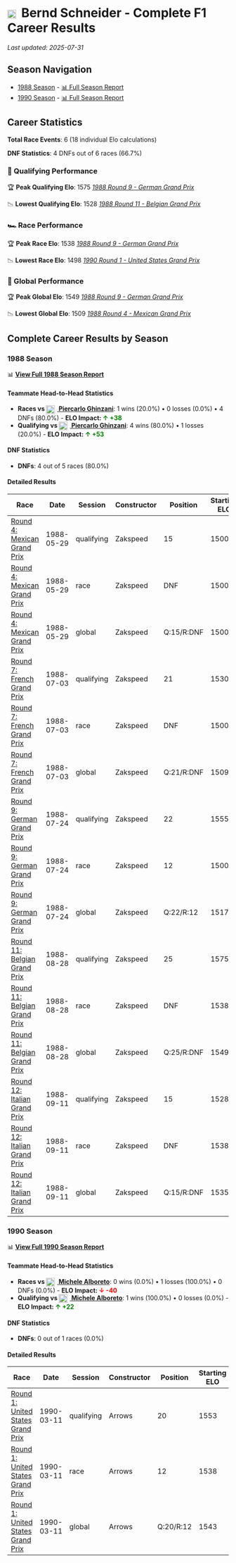 # <img src="https://upload.wikimedia.org/wikipedia/commons/b/ba/Flag_of_Germany.svg" alt="Germany" width="20" height="auto" style="vertical-align: middle; margin-right: 5px;" onerror="this.outerHTML='🇩🇪'; this.style.marginRight='5px';"/> Bernd Schneider - Complete F1 Career Results

*Last updated: 2025-07-31*

## Season Navigation

- [1988 Season](#1988-season) - [📊 Full Season Report](../seasons/1988-season-report)
- [1990 Season](#1990-season) - [📊 Full Season Report](../seasons/1990-season-report)

## Career Statistics

**Total Race Events**: 6 (18 individual Elo calculations)

**DNF Statistics**: 4 DNFs out of 6 races (66.7%)

### 🏁 Qualifying Performance

🏆 **Peak Qualifying Elo**: 1575
   *[1988 Round 9 - German Grand Prix](../seasons/1988-season-report#round-9-german-grand-prix)*

📉 **Lowest Qualifying Elo**: 1528
   *[1988 Round 11 - Belgian Grand Prix](../seasons/1988-season-report#round-11-belgian-grand-prix)*

### 🏎️ Race Performance

🏆 **Peak Race Elo**: 1538
   *[1988 Round 9 - German Grand Prix](../seasons/1988-season-report#round-9-german-grand-prix)*

📉 **Lowest Race Elo**: 1498
   *[1990 Round 1 - United States Grand Prix](../seasons/1990-season-report#round-1-united-states-grand-prix)*

### 🌟 Global Performance

🏆 **Peak Global Elo**: 1549
   *[1988 Round 9 - German Grand Prix](../seasons/1988-season-report#round-9-german-grand-prix)*

📉 **Lowest Global Elo**: 1509
   *[1988 Round 4 - Mexican Grand Prix](../seasons/1988-season-report#round-4-mexican-grand-prix)*


## Complete Career Results by Season

### 1988 Season

📊 **[View Full 1988 Season Report](../seasons/1988-season-report)**

#### Teammate Head-to-Head Statistics

- **Races vs [<img src="https://upload.wikimedia.org/wikipedia/commons/0/03/Flag_of_Italy.svg" alt="Italy" width="20" height="auto" style="vertical-align: middle; margin-right: 5px;" onerror="this.outerHTML='🇮🇹'; this.style.marginRight='5px';"/> Piercarlo Ghinzani](piercarlo-ghinzani)**: 1 wins (20.0%) • 0 losses (0.0%) • 4 DNFs (80.0%) - **ELO Impact: **<span style="color: green;">↑ +38</span>****
- **Qualifying vs [<img src="https://upload.wikimedia.org/wikipedia/commons/0/03/Flag_of_Italy.svg" alt="Italy" width="20" height="auto" style="vertical-align: middle; margin-right: 5px;" onerror="this.outerHTML='🇮🇹'; this.style.marginRight='5px';"/> Piercarlo Ghinzani](piercarlo-ghinzani)**: 4 wins (80.0%) • 1 losses (20.0%) - **ELO Impact: **<span style="color: green;">↑ +53</span>****

#### DNF Statistics

- **DNFs**: 4 out of 5 races (80.0%)

#### Detailed Results

| Race | Date | Session | Constructor | Position | Starting ELO | ELO Change | Final ELO | Teammate |
|------|------|---------|-------------|----------|--------------|------------|-----------|----------|
| [Round 4: Mexican Grand Prix](../seasons/1988-season-report#round-4-mexican-grand-prix) | 1988-05-29 | qualifying | Zakspeed | 15 | 1500 | +30 | 1530 | [<img src="https://upload.wikimedia.org/wikipedia/commons/0/03/Flag_of_Italy.svg" alt="Italy" width="20" height="auto" style="vertical-align: middle; margin-right: 5px;" onerror="this.outerHTML='🇮🇹'; this.style.marginRight='5px';"/> Piercarlo Ghinzani](piercarlo-ghinzani) |
| [Round 4: Mexican Grand Prix](../seasons/1988-season-report#round-4-mexican-grand-prix) | 1988-05-29 | race | Zakspeed | DNF | 1500 | N/A | 1500 | [<img src="https://upload.wikimedia.org/wikipedia/commons/0/03/Flag_of_Italy.svg" alt="Italy" width="20" height="auto" style="vertical-align: middle; margin-right: 5px;" onerror="this.outerHTML='🇮🇹'; this.style.marginRight='5px';"/> Piercarlo Ghinzani](piercarlo-ghinzani) |
| [Round 4: Mexican Grand Prix](../seasons/1988-season-report#round-4-mexican-grand-prix) | 1988-05-29 | global | Zakspeed | Q:15/R:DNF | 1500 | +9 | 1509 | [<img src="https://upload.wikimedia.org/wikipedia/commons/0/03/Flag_of_Italy.svg" alt="Italy" width="20" height="auto" style="vertical-align: middle; margin-right: 5px;" onerror="this.outerHTML='🇮🇹'; this.style.marginRight='5px';"/> Piercarlo Ghinzani](piercarlo-ghinzani) |
| [Round 7: French Grand Prix](../seasons/1988-season-report#round-7-french-grand-prix) | 1988-07-03 | qualifying | Zakspeed | 21 | 1530 | +25 | 1555 | [<img src="https://upload.wikimedia.org/wikipedia/commons/0/03/Flag_of_Italy.svg" alt="Italy" width="20" height="auto" style="vertical-align: middle; margin-right: 5px;" onerror="this.outerHTML='🇮🇹'; this.style.marginRight='5px';"/> Piercarlo Ghinzani](piercarlo-ghinzani) |
| [Round 7: French Grand Prix](../seasons/1988-season-report#round-7-french-grand-prix) | 1988-07-03 | race | Zakspeed | DNF | 1500 | N/A | 1500 | [<img src="https://upload.wikimedia.org/wikipedia/commons/0/03/Flag_of_Italy.svg" alt="Italy" width="20" height="auto" style="vertical-align: middle; margin-right: 5px;" onerror="this.outerHTML='🇮🇹'; this.style.marginRight='5px';"/> Piercarlo Ghinzani](piercarlo-ghinzani) |
| [Round 7: French Grand Prix](../seasons/1988-season-report#round-7-french-grand-prix) | 1988-07-03 | global | Zakspeed | Q:21/R:DNF | 1509 | +8 | 1517 | [<img src="https://upload.wikimedia.org/wikipedia/commons/0/03/Flag_of_Italy.svg" alt="Italy" width="20" height="auto" style="vertical-align: middle; margin-right: 5px;" onerror="this.outerHTML='🇮🇹'; this.style.marginRight='5px';"/> Piercarlo Ghinzani](piercarlo-ghinzani) |
| [Round 9: German Grand Prix](../seasons/1988-season-report#round-9-german-grand-prix) | 1988-07-24 | qualifying | Zakspeed | 22 | 1555 | +20 | 1575 | [<img src="https://upload.wikimedia.org/wikipedia/commons/0/03/Flag_of_Italy.svg" alt="Italy" width="20" height="auto" style="vertical-align: middle; margin-right: 5px;" onerror="this.outerHTML='🇮🇹'; this.style.marginRight='5px';"/> Piercarlo Ghinzani](piercarlo-ghinzani) |
| [Round 9: German Grand Prix](../seasons/1988-season-report#round-9-german-grand-prix) | 1988-07-24 | race | Zakspeed | 12 | 1500 | +38 | 1538 | [<img src="https://upload.wikimedia.org/wikipedia/commons/0/03/Flag_of_Italy.svg" alt="Italy" width="20" height="auto" style="vertical-align: middle; margin-right: 5px;" onerror="this.outerHTML='🇮🇹'; this.style.marginRight='5px';"/> Piercarlo Ghinzani](piercarlo-ghinzani) |
| [Round 9: German Grand Prix](../seasons/1988-season-report#round-9-german-grand-prix) | 1988-07-24 | global | Zakspeed | Q:22/R:12 | 1517 | +33 | 1549 | [<img src="https://upload.wikimedia.org/wikipedia/commons/0/03/Flag_of_Italy.svg" alt="Italy" width="20" height="auto" style="vertical-align: middle; margin-right: 5px;" onerror="this.outerHTML='🇮🇹'; this.style.marginRight='5px';"/> Piercarlo Ghinzani](piercarlo-ghinzani) |
| [Round 11: Belgian Grand Prix](../seasons/1988-season-report#round-11-belgian-grand-prix) | 1988-08-28 | qualifying | Zakspeed | 25 | 1575 | -47 | 1528 | [<img src="https://upload.wikimedia.org/wikipedia/commons/0/03/Flag_of_Italy.svg" alt="Italy" width="20" height="auto" style="vertical-align: middle; margin-right: 5px;" onerror="this.outerHTML='🇮🇹'; this.style.marginRight='5px';"/> Piercarlo Ghinzani](piercarlo-ghinzani) |
| [Round 11: Belgian Grand Prix](../seasons/1988-season-report#round-11-belgian-grand-prix) | 1988-08-28 | race | Zakspeed | DNF | 1538 | N/A | 1538 | [<img src="https://upload.wikimedia.org/wikipedia/commons/0/03/Flag_of_Italy.svg" alt="Italy" width="20" height="auto" style="vertical-align: middle; margin-right: 5px;" onerror="this.outerHTML='🇮🇹'; this.style.marginRight='5px';"/> Piercarlo Ghinzani](piercarlo-ghinzani) |
| [Round 11: Belgian Grand Prix](../seasons/1988-season-report#round-11-belgian-grand-prix) | 1988-08-28 | global | Zakspeed | Q:25/R:DNF | 1549 | -14 | 1535 | [<img src="https://upload.wikimedia.org/wikipedia/commons/0/03/Flag_of_Italy.svg" alt="Italy" width="20" height="auto" style="vertical-align: middle; margin-right: 5px;" onerror="this.outerHTML='🇮🇹'; this.style.marginRight='5px';"/> Piercarlo Ghinzani](piercarlo-ghinzani) |
| [Round 12: Italian Grand Prix](../seasons/1988-season-report#round-12-italian-grand-prix) | 1988-09-11 | qualifying | Zakspeed | 15 | 1528 | +25 | 1553 | [<img src="https://upload.wikimedia.org/wikipedia/commons/0/03/Flag_of_Italy.svg" alt="Italy" width="20" height="auto" style="vertical-align: middle; margin-right: 5px;" onerror="this.outerHTML='🇮🇹'; this.style.marginRight='5px';"/> Piercarlo Ghinzani](piercarlo-ghinzani) |
| [Round 12: Italian Grand Prix](../seasons/1988-season-report#round-12-italian-grand-prix) | 1988-09-11 | race | Zakspeed | DNF | 1538 | N/A | 1538 | [<img src="https://upload.wikimedia.org/wikipedia/commons/0/03/Flag_of_Italy.svg" alt="Italy" width="20" height="auto" style="vertical-align: middle; margin-right: 5px;" onerror="this.outerHTML='🇮🇹'; this.style.marginRight='5px';"/> Piercarlo Ghinzani](piercarlo-ghinzani) |
| [Round 12: Italian Grand Prix](../seasons/1988-season-report#round-12-italian-grand-prix) | 1988-09-11 | global | Zakspeed | Q:15/R:DNF | 1535 | +8 | 1543 | [<img src="https://upload.wikimedia.org/wikipedia/commons/0/03/Flag_of_Italy.svg" alt="Italy" width="20" height="auto" style="vertical-align: middle; margin-right: 5px;" onerror="this.outerHTML='🇮🇹'; this.style.marginRight='5px';"/> Piercarlo Ghinzani](piercarlo-ghinzani) |

### 1990 Season

📊 **[View Full 1990 Season Report](../seasons/1990-season-report)**

#### Teammate Head-to-Head Statistics

- **Races vs [<img src="https://upload.wikimedia.org/wikipedia/commons/0/03/Flag_of_Italy.svg" alt="Italy" width="20" height="auto" style="vertical-align: middle; margin-right: 5px;" onerror="this.outerHTML='🇮🇹'; this.style.marginRight='5px';"/> Michele Alboreto](michele-alboreto)**: 0 wins (0.0%) • 1 losses (100.0%) • 0 DNFs (0.0%) - **ELO Impact: **<span style="color: red;">↓ -40</span>****
- **Qualifying vs [<img src="https://upload.wikimedia.org/wikipedia/commons/0/03/Flag_of_Italy.svg" alt="Italy" width="20" height="auto" style="vertical-align: middle; margin-right: 5px;" onerror="this.outerHTML='🇮🇹'; this.style.marginRight='5px';"/> Michele Alboreto](michele-alboreto)**: 1 wins (100.0%) • 0 losses (0.0%) - **ELO Impact: **<span style="color: green;">↑ +22</span>****

#### DNF Statistics

- **DNFs**: 0 out of 1 races (0.0%)

#### Detailed Results

| Race | Date | Session | Constructor | Position | Starting ELO | ELO Change | Final ELO | Teammate |
|------|------|---------|-------------|----------|--------------|------------|-----------|----------|
| [Round 1: United States Grand Prix](../seasons/1990-season-report#round-1-united-states-grand-prix) | 1990-03-11 | qualifying | Arrows | 20 | 1553 | +22 | 1575 | [<img src="https://upload.wikimedia.org/wikipedia/commons/0/03/Flag_of_Italy.svg" alt="Italy" width="20" height="auto" style="vertical-align: middle; margin-right: 5px;" onerror="this.outerHTML='🇮🇹'; this.style.marginRight='5px';"/> Michele Alboreto](michele-alboreto) |
| [Round 1: United States Grand Prix](../seasons/1990-season-report#round-1-united-states-grand-prix) | 1990-03-11 | race | Arrows | 12 | 1538 | -40 | 1498 | [<img src="https://upload.wikimedia.org/wikipedia/commons/0/03/Flag_of_Italy.svg" alt="Italy" width="20" height="auto" style="vertical-align: middle; margin-right: 5px;" onerror="this.outerHTML='🇮🇹'; this.style.marginRight='5px';"/> Michele Alboreto](michele-alboreto) |
| [Round 1: United States Grand Prix](../seasons/1990-season-report#round-1-united-states-grand-prix) | 1990-03-11 | global | Arrows | Q:20/R:12 | 1543 | -21 | 1522 | [<img src="https://upload.wikimedia.org/wikipedia/commons/0/03/Flag_of_Italy.svg" alt="Italy" width="20" height="auto" style="vertical-align: middle; margin-right: 5px;" onerror="this.outerHTML='🇮🇹'; this.style.marginRight='5px';"/> Michele Alboreto](michele-alboreto) |


